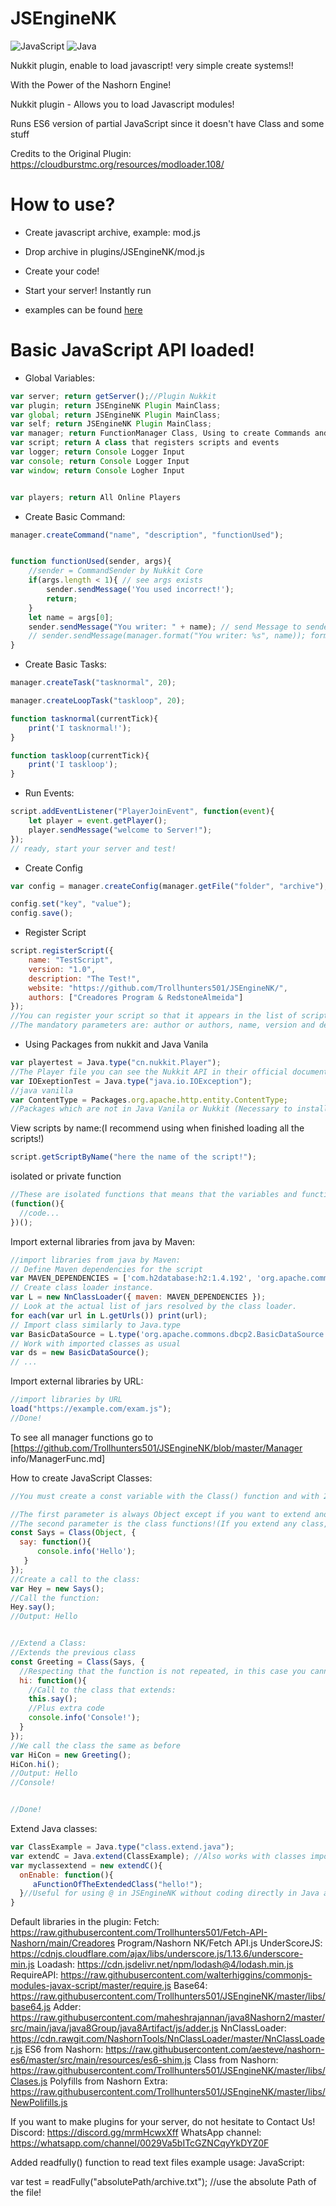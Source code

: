 # JSEngineNK
![JavaScript](https://img.shields.io/badge/JAVASCRIPT-grey?logo=Javascript) ![Java](https://img.shields.io/badge/java-%23ED8B00.svg?style=for-the-badge&logo=openjdk&logoColor=white)

Nukkit plugin, enable to load javascript! very simple create systems!!

With the Power of the Nashorn Engine!

Nukkit plugin - Allows you to load Javascript modules!

Runs ES6 version of partial JavaScript since it doesn't have Class and some stuff

Credits to the Original Plugin: https://cloudburstmc.org/resources/modloader.108/

# How to use?
- Create javascript archive, example: mod.js
- Drop archive in plugins/JSEngineNK/mod.js
- Create your code!
- Start your server! Instantly run

- examples can be found [here](https://github.com/Trollhunters501/JSEngineNK/tree/master/examples)

# Basic JavaScript API loaded!
- Global Variables:
```javascript
var server; return getServer();//Plugin Nukkit
var plugin; return JSEngineNK Plugin MainClass;
var global; return JSEngineNK Plugin MainClass;
var self; return JSEngineNK Plugin MainClass;
var manager; return FunctionManager Class, Using to create Commands and Loops
var script; return A class that registers scripts and events
var logger; return Console Logger Input
var console; return Console Logger Input
var window; return Console Logher Input


var players; return All Online Players
```

- Create Basic Command:
```javascript
manager.createCommand("name", "description", "functionUsed");


function functionUsed(sender, args){
    //sender = CommandSender by Nukkit Core
    if(args.length < 1){ // see args exists
        sender.sendMessage('You used incorrect!');
        return;
    }
    let name = args[0];
    sender.sendMessage("You writer: " + name); // send Message to sender
    // sender.sendMessage(manager.format("You writer: %s", name)); format your message
}
```

- Create Basic Tasks:
```javascript
manager.createTask("tasknormal", 20);

manager.createLoopTask("taskloop", 20);

function tasknormal(currentTick){
    print('I tasknormal!');
}

function taskloop(currentTick){
    print('I taskloop');
}
```

- Run Events:
```javascript
script.addEventListener("PlayerJoinEvent", function(event){
    let player = event.getPlayer();
    player.sendMessage("welcome to Server!");
});
// ready, start your server and test!
```

- Create Config
```javascript
var config = manager.createConfig(manager.getFile("folder", "archive"), 2); // 2 = Config.YAML

config.set("key", "value");
config.save();
```

- Register Script
```javascript
script.registerScript({
    name: "TestScript",
    version: "1.0",
    description: "The Test!",
    website: "https://github.com/Trollhunters501/JSEngineNK/",
    authors: ["Creadores Program & RedstoneAlmeida"]
});
//You can register your script so that it appears in the list of scripts with the command /scripts or also with the command /version script or /ver script
//The mandatory parameters are: author or authors, name, version and description optional: website
```

- Using Packages from nukkit and Java Vanila
```javascript
var playertest = Java.type("cn.nukkit.Player");
//The Player file you can see the Nukkit API in their official documentation on how to use the files! (I recommend using hard to replicate variables as another script may use the same variable)
var IOExeptionTest = Java.type("java.io.IOException");
//java vanilla
var ContentType = Packages.org.apache.http.entity.ContentType;
//Packages which are not in Java Vanila or Nukkit (Necessary to install the Packages )
```

View scripts by name:(I recommend using when finished loading all the scripts!)
```javascript
script.getScriptByName("here the name of the script!");
```

isolated or private function
```javascript
//These are isolated functions that means that the variables and functions inside it cannot be executed and neither can events nor tasks be registered!
(function(){
  //code...
})();
```

Import external libraries from java by Maven:
```javascript
//import libraries from java by Maven:
// Define Maven dependencies for the script
var MAVEN_DEPENDENCIES = ['com.h2database:h2:1.4.192', 'org.apache.commons:commons-dbcp2:2.1.1'];
// Create class loader instance.
var L = new NnClassLoader({ maven: MAVEN_DEPENDENCIES });
// Look at the actual list of jars resolved by the class loader.
for each(var url in L.getUrls()) print(url);
// Import class similarly to Java.type
var BasicDataSource = L.type('org.apache.commons.dbcp2.BasicDataSource');
// Work with imported classes as usual
var ds = new BasicDataSource();
// ...
```
Import external libraries by URL:
```javascript
//import libraries by URL
load("https://example.com/exam.js");
//Done!
```
To see all manager functions go to [https://github.com/Trollhunters501/JSEngineNK/blob/master/Manager info/ManagerFunc.md]

How to create JavaScript Classes:
```javascript
//You must create a const variable with the Class() function and with 2 parameters The name of the variable will be the name of your class!

//The first parameter is always Object except if you want to extend another JavaScript class In that case just change Object to the name of the class (The class should have already been established)
//The second parameter is the class functions!(If you extend any class, for no reason do you give your functions the same name as the extended classes (The JavaScript engine gets confused and crashes))
const Says = Class(Object, {
  say: function(){
      console.info('Hello');
   }
});
//Create a call to the class:
var Hey = new Says();
//Call the function:
Hey.say();
//Output: Hello


//Extend a Class:
//Extends the previous class
const Greeting = Class(Says, {
  //Respecting that the function is not repeated, in this case you cannot repeat say()
  hi: function(){
    //Call to the class that extends:
    this.say();
    //Plus extra code
    console.info('Console!');
  }
});
//We call the class the same as before
var HiCon = new Greeting();
HiCon.hi();
//Output: Hello
//Console!


//Done!
```

Extend Java classes:
```js
var ClassExample = Java.type("class.extend.java");
var extendC = Java.extend(ClassExample); //Also works with classes imported with the Nnclassloader library
var myclassextend = new extendC(){
  onEnable: function(){
     aFunctionOfTheExtendedClass("hello!");
  }//Useful for using @ in JSEngineNK without coding directly in Java and leaving your class empty!
}
```

Default libraries in the plugin:
Fetch: https://raw.githubusercontent.com/Trollhunters501/Fetch-API-Nashorn/main/Creadores Program/Nashorn NK/Fetch API.js
UnderScoreJS: https://cdnjs.cloudflare.com/ajax/libs/underscore.js/1.13.6/underscore-min.js
Loadash: https://cdn.jsdelivr.net/npm/lodash@4/lodash.min.js
RequireAPI: https://raw.githubusercontent.com/walterhiggins/commonjs-modules-javax-script/master/require.js
Base64: https://raw.githubusercontent.com/Trollhunters501/JSEngineNK/master/libs/base64.js
Adder: https://raw.githubusercontent.com/maheshrajannan/java8Nashorn2/master/src/main/java/java8Group/java8Artifact/js/adder.js
NnClassLoader: https://cdn.rawgit.com/NashornTools/NnClassLoader/master/NnClassLoader.js
ES6 from Nashorn: https://raw.githubusercontent.com/aesteve/nashorn-es6/master/src/main/resources/es6-shim.js
Class from Nashorn: https://raw.githubusercontent.com/Trollhunters501/JSEngineNK/master/libs/Clases.js
Polyfills from Nashorn Extra: https://raw.githubusercontent.com/Trollhunters501/JSEngineNK/master/libs/NewPolifills.js

If you want to make plugins for your server, do not hesitate to Contact Us!
Discord: https://discord.gg/mrmHcwxXff
WhatsApp channel: https://whatsapp.com/channel/0029Va5bITcGZNCqyYkDYZ0F

Added readfully() function to read text files example usage:
JavaScript:

var test = readFully("absolutePath/archive.txt"); //use the absolute Path of the file!
